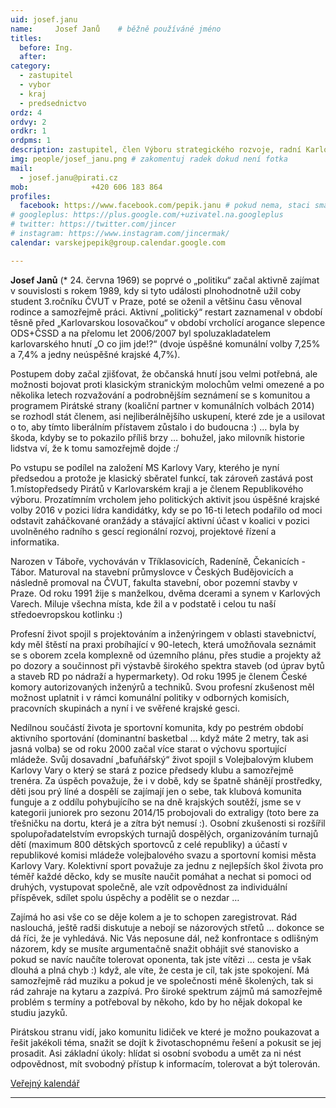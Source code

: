 ```yaml
---
uid: josef.janu
name:     Josef Janů 	# běžně používáné jméno
titles:
  before: Ing.
  after:
category:
  - zastupitel
  - vybor
  - kraj
  - predsednictvo
ordz: 4
ordvy: 2
ordkr: 1
ordpms: 1
description: zastupitel, člen Výboru strategického rozvoje, radní Karlovarského kraje, předseda Pirátů Karlovy Vary
img: people/josef_janu.png # zakomentuj radek dokud není fotka
mail:
  - josef.janu@pirati.cz
mob:			  +420 606 183 864
profiles:
  facebook: https://www.facebook.com/pepik.janu # pokud nema, staci smazat tuto radku
# googleplus: https://plus.google.com/+uzivatel.na.googleplus
# twitter: https://twitter.com/jincer
# instagram: https://www.instagram.com/jincermak/ 
calendar: varskejpepik@group.calendar.google.com

---
```


**Josef Janů** (* 24. června 1969) se poprvé o „politiku“ začal aktivně zajímat v souvislosti s rokem 1989, kdy si tyto události plnohodnotně užil coby student 3.ročníku ČVUT v Praze, poté se oženil a většinu času věnoval rodince a samozřejmě práci. Aktivní „politický“ restart zaznamenal v období těsně před „Karlovarskou losovačkou“ v období vrcholící arogance slepence ODS+ČSSD a na přelomu let 2006/2007 byl spoluzakladatelem karlovarského hnutí „O co jim jde!?“ (dvoje úspěšné komunální volby 7,25% a 7,4% a jedny neúspěšné krajské 4,7%).

Postupem doby začal zjišťovat, že občanská hnutí jsou velmi potřebná, ale možnosti bojovat proti klasickým stranickým molochům velmi omezené a po několika letech rozvažování a podrobnějším seznámení se s komunitou a programem Pirátské strany (koaliční partner v komunálních volbách 2014) se rozhodl stát členem, asi nejliberálnějšího uskupení, které zde je a usilovat o to, aby tímto liberálním přístavem zůstalo i do budoucna :) … byla by škoda, kdyby se to pokazilo příliš brzy … bohužel, jako milovník historie lidstva ví, že k tomu samozřejmě dojde :/ 

Po vstupu se podílel na založení MS Karlovy Vary, kterého je nyní předsedou a protože je klasický sběratel funkcí, tak zároveň zastává post 1.místopředsedy Pirátů v Karlovarském kraji a je členem Republikového výboru. Prozatímním vrcholem jeho politických aktivit jsou úspěšné krajské volby 2016 v pozici lídra kandidátky, kdy se po 16-ti letech podařilo od moci odstavit zaháčkované oranžády a stávající aktivní účast v koalici v pozici uvolněného radního s gescí regionální rozvoj, projektové řízení a informatika.

Narozen v Táboře, vychováván v Tříklasovicích, Radeníně, Čekanicích - Tábor. Maturoval na stavební průmyslovce v Českých Budějovicích a následně promoval na ČVUT, fakulta stavební, obor pozemní stavby v Praze. Od roku 1991 žije s manželkou, dvěma dcerami a synem v Karlových Varech. Miluje všechna místa, kde žil a v podstatě i celou tu naší středoevropskou kotlinku :)

Profesní život spojil s projektováním a inženýringem v oblasti stavebnictví, kdy měl štěstí na praxi probíhající v 90-letech, která umožňovala seznámit se s oborem zcela komplexně od územního plánu, přes studie a projekty až po dozory a součinnost při výstavbě širokého spektra staveb (od úprav bytů a staveb RD po nádraží a hypermarkety). Od roku 1995 je členem České komory autorizovaných inženýrů a techniků. Svou profesní zkušenost měl možnost uplatnit i v rámci komunální politiky v odborných komisích, pracovních skupinách a nyní i ve svěřené krajské gesci.

Nedílnou součástí života je sportovní komunita, kdy po pestrém období aktivního sportování (dominantní basketbal … když máte 2 metry, tak asi jasná volba) se od roku 2000 začal více starat o výchovu sportující mládeže. Svůj dosavadní „bafuňářský“ život spojil s Volejbalovým klubem Karlovy Vary o který se stará z pozice předsedy klubu a samozřejmě trenéra. Za úspěch považuje, že i v době, kdy se špatně shánějí prostředky, děti jsou prý líné a dospělí se zajímají jen o sebe, tak klubová komunita funguje a z oddílu pohybujícího se na dně krajských soutěží, jsme se v kategorii juniorek pro sezonu 2014/15 probojovali do extraligy (toto bere za třešničku na dortu, která je a zítra být nemusí :). Osobní zkušenosti si rozšířil spolupořadatelstvím evropských turnajů dospělých, organizováním turnajů dětí (maximum 800 dětských sportovců z celé republiky) a účastí v republikové komisi mládeže volejbalového svazu a sportovní komisi města Karlovy Vary. Kolektivní sport považuje za jednu z nejlepších škol života pro téměř každé děcko, kdy se musíte naučit pomáhat a nechat si pomoci od druhých, vystupovat společně, ale vzít odpovědnost za individuální příspěvek, sdílet spolu úspěchy a podělit se o nezdar …

Zajímá ho asi vše co se děje kolem a je to schopen zaregistrovat. Rád naslouchá, ještě radši diskutuje a nebojí se názorových střetů … dokonce se dá říci, že je vyhledává. Nic Vás neposune dál, než konfrontace s odlišným názorem, kdy se musíte argumentačně snažit obhájit své stanovisko a pokud se navíc naučíte tolerovat oponenta, tak jste vítězi … cesta je však dlouhá a plná chyb :) když, ale víte, že cesta je cíl, tak jste spokojení. Má samozřejmě rád muziku a pokud je ve společnosti méně školených, tak si rád zahraje na kytaru a zazpívá. Pro široké spektrum zájmů má samozřejmě problém s termíny a potřeboval by někoho, kdo by ho nějak dokopal ke studiu jazyků.

Pirátskou stranu vidí, jako komunitu lidiček ve které je možno poukazovat a řešit jakékoli téma, snažit se dojít k životaschopnému řešení a pokusit se jej prosadit. Asi základní úkoly: hlídat si osobní svobodu a umět za ni nést odpovědnost, mít svobodný přístup k informacím, tolerovat a být tolerován.

[Veřejný kalendář](https://calendar.google.com/calendar/embed?src=varskejpepik@gmail.com)

- - - 
